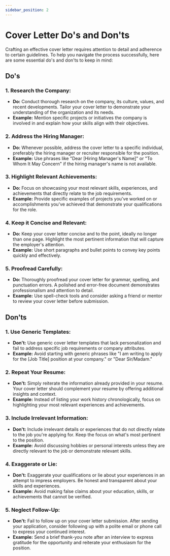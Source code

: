 ```yaml
---
sidebar_position: 2
---
```


# Cover Letter Do's and Don'ts

Crafting an effective cover letter requires attention to detail and adherence to certain guidelines. To help you navigate the process successfully, here are some essential do's and don'ts to keep in mind:

## Do's

### 1. Research the Company:

- **Do:** Conduct thorough research on the company, its culture, values, and recent developments. Tailor your cover letter to demonstrate your understanding of the organization and its needs.
- **Example:** Mention specific projects or initiatives the company is involved in and explain how your skills align with their objectives.

### 2. Address the Hiring Manager:

- **Do:** Whenever possible, address the cover letter to a specific individual, preferably the hiring manager or recruiter responsible for the position.
- **Example:** Use phrases like "Dear [Hiring Manager's Name]" or "To Whom It May Concern" if the hiring manager's name is not available.

### 3. Highlight Relevant Achievements:

- **Do:** Focus on showcasing your most relevant skills, experiences, and achievements that directly relate to the job requirements.
- **Example:** Provide specific examples of projects you've worked on or accomplishments you've achieved that demonstrate your qualifications for the role.

### 4. Keep it Concise and Relevant:

- **Do:** Keep your cover letter concise and to the point, ideally no longer than one page. Highlight the most pertinent information that will capture the employer's attention.
- **Example:** Use short paragraphs and bullet points to convey key points quickly and effectively.

### 5. Proofread Carefully:

- **Do:** Thoroughly proofread your cover letter for grammar, spelling, and punctuation errors. A polished and error-free document demonstrates professionalism and attention to detail.
- **Example:** Use spell-check tools and consider asking a friend or mentor to review your cover letter before submission.

## Don'ts

### 1. Use Generic Templates:

- **Don't:** Use generic cover letter templates that lack personalization and fail to address specific job requirements or company attributes.
- **Example:** Avoid starting with generic phrases like "I am writing to apply for the [Job Title] position at your company." or "Dear Sir/Madam."

### 2. Repeat Your Resume:

- **Don't:** Simply reiterate the information already provided in your resume. Your cover letter should complement your resume by offering additional insights and context.
- **Example:** Instead of listing your work history chronologically, focus on highlighting your most relevant experiences and achievements.

### 3. Include Irrelevant Information:

- **Don't:** Include irrelevant details or experiences that do not directly relate to the job you're applying for. Keep the focus on what's most pertinent to the position.
- **Example:** Avoid discussing hobbies or personal interests unless they are directly relevant to the job or demonstrate relevant skills.

### 4. Exaggerate or Lie:

- **Don't:** Exaggerate your qualifications or lie about your experiences in an attempt to impress employers. Be honest and transparent about your skills and experiences.
- **Example:** Avoid making false claims about your education, skills, or achievements that cannot be verified.

### 5. Neglect Follow-Up:

- **Don't:** Fail to follow up on your cover letter submission. After sending your application, consider following up with a polite email or phone call to express your continued interest.
- **Example:** Send a brief thank-you note after an interview to express gratitude for the opportunity and reiterate your enthusiasm for the position.
